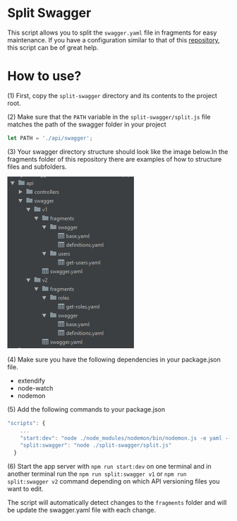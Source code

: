 # Split Swagger
This script allows you to split the `swagger.yaml` file in fragments for easy maintenance. If you have a configuration similar to that of this [repository](https://github.com/moisesicaza/swagger-express-api-versioning), this script can be of great help.

# How to use?
(1) First, copy the `split-swagger` directory and its contents to the project root.

(2) Make sure that the `PATH` variable in the `split-swagger/split.js` file matches the path of the swagger folder in your project

```javascript
let PATH = './api/swagger';
```

(3) Your swagger directory structure should look like the image below.In the fragments folder of this repository there are examples of how to structure files and subfolders.

![api v2 view](img/img-1.PNG)

(4) Make sure you have the following dependencies in your package.json file.

* extendify
* node-watch
* nodemon

(5) Add the following commands to your package.json

```javascript
"scripts": {
    ...
    "start:dev": "node ./node_modules/nodemon/bin/nodemon.js -e yaml --exec \"npm run start || exit 1\"",
    "split:swagger": "node ./split-swagger/split.js"
  }
```

(6) Start the app server with `npm run start:dev` on one terminal and in another terminal run the `npm run split:swagger v1` or `npm run split:swagger v2` command depending on which API versioning files you want to edit.

The script will automatically detect changes to the `fragments` folder and will be update the swagger.yaml file with each change.